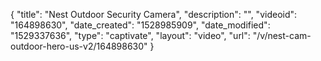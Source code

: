 {
    "title": "Nest Outdoor Security Camera",
    "description": "",
    "videoid": "164898630",
    "date_created": "1528985909",
    "date_modified": "1529337636",
    "type": "captivate",
    "layout": "video",
    "url": "\/v\/nest-cam-outdoor-hero-us-v2\/164898630"
}